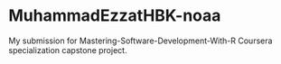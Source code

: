 # MuhammadEzzatHBK-noaa
My submission for Mastering-Software-Development-With-R Coursera specialization capstone project.
